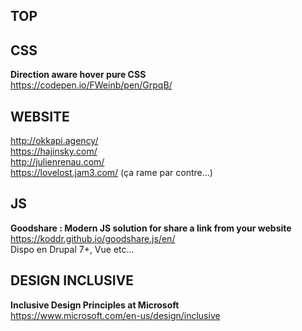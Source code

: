 ## TOP


## CSS

**Direction aware hover pure CSS**  
https://codepen.io/FWeinb/pen/GrpqB/


## WEBSITE 

http://okkapi.agency/  
https://hajinsky.com/  
http://julienrenau.com/  
https://lovelost.jam3.com/ (ça rame par contre...)  


## JS

**Goodshare : Modern JS solution for share a link from your website**  
https://koddr.github.io/goodshare.js/en/  
Dispo en Drupal 7+, Vue etc...


## DESIGN INCLUSIVE

**Inclusive Design Principles at Microsoft**  
https://www.microsoft.com/en-us/design/inclusive
